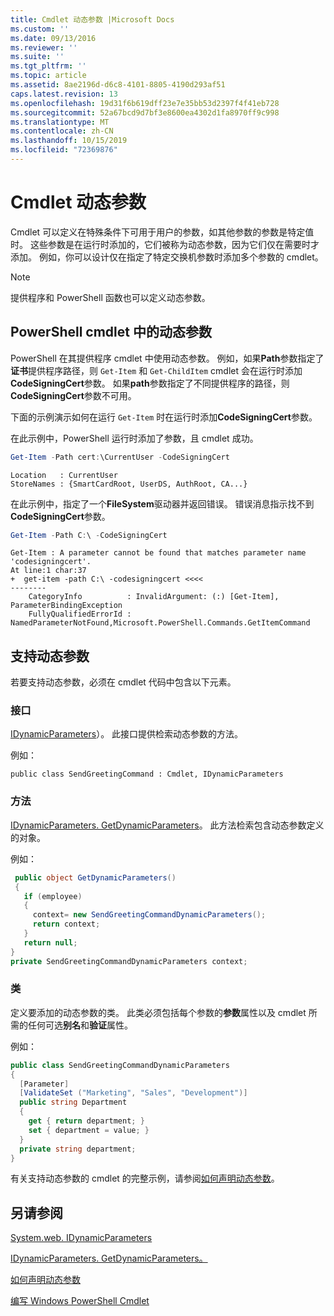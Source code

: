```yaml
---
title: Cmdlet 动态参数 |Microsoft Docs
ms.custom: ''
ms.date: 09/13/2016
ms.reviewer: ''
ms.suite: ''
ms.tgt_pltfrm: ''
ms.topic: article
ms.assetid: 8ae2196d-d6c8-4101-8805-4190d293af51
caps.latest.revision: 13
ms.openlocfilehash: 19d31f6b619dff23e7e35bb53d2397f4f41eb728
ms.sourcegitcommit: 52a67bcd9d7bf3e8600ea4302d1fa8970ff9c998
ms.translationtype: MT
ms.contentlocale: zh-CN
ms.lasthandoff: 10/15/2019
ms.locfileid: "72369876"
---
```

# <a name="cmdlet-dynamic-parameters"></a>Cmdlet 动态参数

Cmdlet 可以定义在特殊条件下可用于用户的参数，如其他参数的参数是特定值时。 这些参数是在运行时添加的，它们被称为动态参数，因为它们仅在需要时才添加。 例如，你可以设计仅在指定了特定交换机参数时添加多个参数的 cmdlet。

> [!NOTE]
> 提供程序和 PowerShell 函数也可以定义动态参数。

## <a name="dynamic-parameters-in-powershell-cmdlets"></a>PowerShell cmdlet 中的动态参数

PowerShell 在其提供程序 cmdlet 中使用动态参数。 例如，如果**Path**参数指定了**证书**提供程序路径，则 `Get-Item` 和 `Get-ChildItem` cmdlet 会在运行时添加**CodeSigningCert**参数。 如果**path**参数指定了不同提供程序的路径，则**CodeSigningCert**参数不可用。

下面的示例演示如何在运行 `Get-Item` 时在运行时添加**CodeSigningCert**参数。

在此示例中，PowerShell 运行时添加了参数，且 cmdlet 成功。

```powershell
Get-Item -Path cert:\CurrentUser -CodeSigningCert
```

```Output
Location   : CurrentUser
StoreNames : {SmartCardRoot, UserDS, AuthRoot, CA...}
```

在此示例中，指定了一个**FileSystem**驱动器并返回错误。 错误消息指示找不到**CodeSigningCert**参数。

```powershell
Get-Item -Path C:\ -CodeSigningCert
```

```Output
Get-Item : A parameter cannot be found that matches parameter name 'codesigningcert'.
At line:1 char:37
+  get-item -path C:\ -codesigningcert <<<<
--------
    CategoryInfo          : InvalidArgument: (:) [Get-Item], ParameterBindingException
    FullyQualifiedErrorId : NamedParameterNotFound,Microsoft.PowerShell.Commands.GetItemCommand
```

## <a name="support-for-dynamic-parameters"></a>支持动态参数

若要支持动态参数，必须在 cmdlet 代码中包含以下元素。

### <a name="interface"></a>接口

[IDynamicParameters](/dotnet/api/System.Management.Automation.IDynamicParameters)）。
此接口提供检索动态参数的方法。

例如：

`public class SendGreetingCommand : Cmdlet, IDynamicParameters`

### <a name="method"></a>方法

[IDynamicParameters. GetDynamicParameters](/dotnet/api/System.Management.Automation.IDynamicParameters.GetDynamicParameters)。
此方法检索包含动态参数定义的对象。

例如：

```csharp
 public object GetDynamicParameters()
 {
   if (employee)
   {
     context= new SendGreetingCommandDynamicParameters();
     return context;
   }
   return null;
}
private SendGreetingCommandDynamicParameters context;
```

### <a name="class"></a>类

定义要添加的动态参数的类。 此类必须包括每个参数的**参数**属性以及 cmdlet 所需的任何可选**别名**和**验证**属性。

例如：

```csharp
public class SendGreetingCommandDynamicParameters
{
  [Parameter]
  [ValidateSet ("Marketing", "Sales", "Development")]
  public string Department
  {
    get { return department; }
    set { department = value; }
  }
  private string department;
}
```

有关支持动态参数的 cmdlet 的完整示例，请参阅[如何声明动态参数](./how-to-declare-dynamic-parameters.md)。

## <a name="see-also"></a>另请参阅

[System.web. IDynamicParameters](/dotnet/api/System.Management.Automation.IDynamicParameters)

[IDynamicParameters. GetDynamicParameters。](/dotnet/api/System.Management.Automation.IDynamicParameters.GetDynamicParameters)

[如何声明动态参数](./how-to-declare-dynamic-parameters.md)

[编写 Windows PowerShell Cmdlet](./writing-a-windows-powershell-cmdlet.md)
